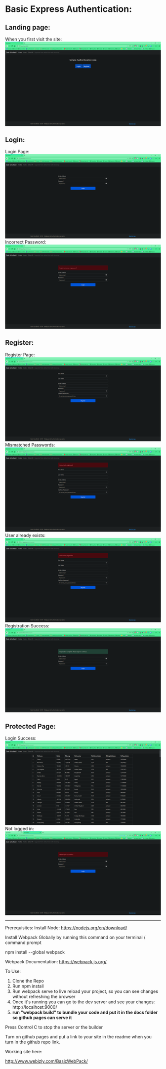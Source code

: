 # Basic Express Authentication:
## Landing page:
When you first visit the site:
![Landing Page](images/Landing%20page.png)
## Login:
Login Page:
![Login Page](images/Login%20page.png)
Incorrect Password:
![Login Incorrect Password](images/Incorrect%20password%20login.png)
## Register:
Register Page:
![Register Page](images/Register%20page.png)
Mismatched Passwords:
![Mismatched Passwords](images/Register%20mismatched%20passwords.png)
User already exists:
![User already exists](images/Register%20already%20registered.png)
Registration Success:
![Registration Success](images/Register%20success.png)
## Protected Page:
Login Success:
![Login Success](images/Login%20correct%20password%20table.png)
Not logged in:
![Create image verification](images/Protected%20unauthorized%20access%20-%20no%20login.png)
___
Prerequisites:
Install Node:
https://nodejs.org/en/download/


Install Webpack Globally by running this command on your terminal / command prompt

npm install --global webpack

Webpack Documentation: https://webpack.js.org/

To Use:

1.  Clone the Repo
2.  Run npm install
3.  Run webpack serve to live reload your project, so you can see changes without refreshing the browser
4.  Once it's running you can go to the dev server and see your changes: http://localhost:9000/
5.  **run "webpack build" to bundle your code and put it in the docs folder so github pages can serve it**

Press Control C to stop the server or the builder

Turn on github pages and put a link to your site in the readme when you turn in the github repo link.

Working site here:

http://www.webizly.com/BasicWebPack/
